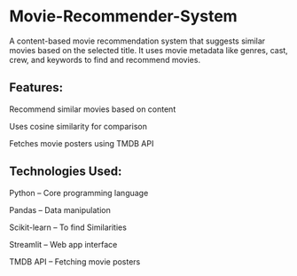 # Movie-Recommender-System
A content-based movie recommendation system that suggests similar movies based on the selected title. It uses movie metadata like genres, cast, crew, and keywords to find and recommend movies. 
## Features:
Recommend similar movies based on content

Uses cosine similarity for comparison

Fetches movie posters using TMDB API

## Technologies Used:
Python – Core programming language

Pandas  – Data manipulation

Scikit-learn – To find Similarities

Streamlit – Web app interface

TMDB API – Fetching movie posters
